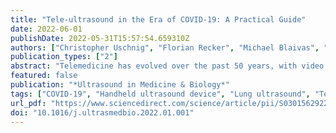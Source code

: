 ```yaml
---
title: "Tele-ultrasound in the Era of COVID-19: A Practical Guide"
date: 2022-06-01
publishDate: 2022-05-31T15:57:54.659310Z
authors: ["Christopher Uschnig", "Florian Recker", "Michael Blaivas", "Yi Dong", "Christoph F. Dietrich"]
publication_types: ["2"]
abstract: "Telemedicine has evolved over the past 50 years, with video consultations and telehealth (TH) mobile apps that are now widely used to support care in the management of chronic conditions, but are infrequently used in acute conditions such as emergencies. In the wake of the COVID-19 pandemic, demand is growing for video consultations as they minimize health provider–patient interactions and thereby the risk of infection. Advanced applications such as tele-ultrasound (TUS) have not yet gained a foothold despite their achieving technical maturity and the availability of software from numerous companies for TUS for their respective portable ultrasound devices. However, ultrasound is indispensable for triage in emergencies and also offers distinct advantages in the diagnosis of COVID-19 pneumonia for certain patient populations such as pregnant women, children and immobilized patients. Additionally, recent work suggests lung ultrasound can accurately risk stratify patients for likely infection when immediate polymerase chain reaction (PCR) testing is not available and has prognostic utility for positive patients with respect to the need for admission and intensive care unit (ICU) treatment. Though currently underutilized, a wider implementation of TUS in TH applications and processes may be an important stepping-stone for telemedicine. The addition of ultrasound to TH may allow it to cross the barrier from being an application used mainly for primary care and chronic conditions to an indispensable tool used in emergency care, disaster situations, remote areas and low-income countries where it is difficult to obtain high-quality diagnostic imaging. The objective of this review was to provide an overview of the current state of telemedicine, insights into current and future use scenarios, its practical application as well as current TUS uses and their potential value with an overview of currently available portable and handheld ultrasound devices. In the wake of the COVID-19 pandemic we point out an unmet need and use case of TUS as a supportive tool for health care providers and organizations in the management of affected patients."
featured: false
publication: "*Ultrasound in Medicine & Biology*"
tags: ["COVID-19", "Handheld ultrasound device", "Lung ultrasound", "Tele-ultrasound", "Telemedicine"]
url_pdf: "https://www.sciencedirect.com/science/article/pii/S0301562922000047"
doi: "10.1016/j.ultrasmedbio.2022.01.001"
---
```


